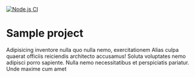 [![Node.js CI](https://github.com/cds-amal/starter-node/actions/workflows/node.js.yml/badge.svg)](https://github.com/cds-amal/starter-node/actions/workflows/node.js.yml)

# Sample project

Adipisicing inventore nulla quo nulla nemo, exercitationem Alias culpa quaerat officiis reiciendis architecto accusamus! Soluta voluptates nemo adipisci porro sapiente. Nulla nemo necessitatibus et perspiciatis pariatur. Unde maxime cum amet
